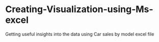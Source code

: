 # Creating-Visualization-using-Ms-excel
Getting useful insights into the data using Car sales by model excel file
